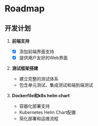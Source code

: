 # Roadmap

## 开发计划

1. **前端支持**
   - [X] 添加前端界面支持
   - [X] 提供用户友好的Web界面

2. **测试框架搭建**
   - 建立完整的测试体系
   - 包含单元测试、集成测试和端到端测试

3. **Dockerfile和k8s helm chart**
   - 容器化部署支持
   - Kubernetes Helm Chart配置
   - 简化部署和运维流程
